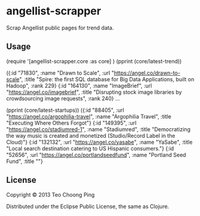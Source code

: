 # angellist-scrapper

Scrap Angellist public pages for trend data.

## Usage

(require '[angellist-scrapper.core :as core] )
(pprint (core/latest-trend))

({:id "71830",
  :name "Drawn to Scale",
  :url "https://angel.co/drawn-to-scale",
  :title
  "Spire: the first SQL database for Big Data Applications, built on Hadoop",
  :rank 229}
 {:id "164130",
  :name "ImageBrief",
  :url "https://angel.co/imagebrief",
  :title
  "Disrupting stock image libraries by crowdsourcing image requests",
  :rank 240}
    ...

(pprint (core/latest-startups))
({:id "88405",
  :url "https://angel.co/argophilia-travel",
  :name "Argophilia Travel",
  :title "Executing Where Others Forgot"}
 {:id "149395",
  :url "https://angel.co/stadiumred-1",
  :name "Stadiumred",
  :title
  "Democratizing the way music is created and monetized (Studio/Record Label in the Cloud)"}
 {:id "132132",
  :url "https://angel.co/yasabe",
  :name "YaSabe",
  :title "Local search destination catering to US Hispanic consumers."}
 {:id "52656",
  :url "https://angel.co/portlandseedfund",
  :name "Portland Seed Fund",
  :title ""}


## License

Copyright © 2013 Teo Choong Ping

Distributed under the Eclipse Public License, the same as Clojure.
